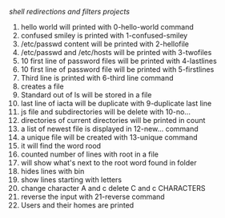 *shell redirections and filters projects*
1. hello world will printed with 0-hello-world command
2. confused smiley is printed with 1-confused-smiley
3. /etc/passwd content will be printed with 2-hellofile
3. /etc/passwd and /etc/hosts will be printed with 3-twofiles
4. 10 first line of password files will be printed with 4-lastlines
5. 10 first line of password file will be printed with 5-firstlines
6. Third line is printed with 6-third line command
7. creates a file
8. Standard out of ls will be stored in a file
9. last line of iacta will be duplicate with 9-duplicate last line
10. js file and subdirectories will be delete with 10-no...
11. directories of current directories will be printed in count
12. a list of newest file is displayed in 12-new... command
13. a unique file will be created with 13-unique command
14. it will find the word rood
15. counted number of lines with root in a file
16. will show what's next to the root word found in folder
17. hides lines with bin
18. show lines starting with letters
19. change character A and c
delete C and c CHARACTERS
21. reverse the input with 21-reverse command
22. Users and their homes are printed
